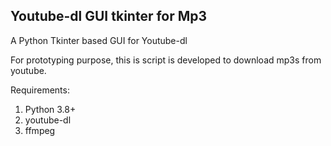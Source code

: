 ## Youtube-dl GUI tkinter for Mp3
A Python Tkinter based GUI for Youtube-dl

For prototyping purpose, this is script is developed to download mp3s from youtube.

Requirements:
1. Python 3.8+
2. youtube-dl
3. ffmpeg
